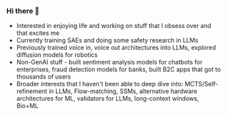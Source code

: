 ### Hi there 👋

- Interested in enjoying life and working on stuff that I obsess over and that excites me 
- Currently training SAEs and doing some safety research in LLMs
- Previously trained voice in, voice out architectures into LLMs, explored diffusion models for robotics
- Non-GenAI stuff - built sentiment analysis models for chatbots for enterprises, fraud detection models for banks, built B2C apps that got to thousands of users
- Broader interests that I haven't been able to deep dive into: MCTS/Self-refinement in LLMs, Flow-matching, SSMs, alternative hardware architectures for ML, validators for LLMs, long-context windows, Bio+ML


